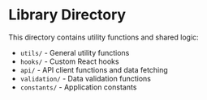 # Library Directory

This directory contains utility functions and shared logic:

- `utils/` - General utility functions
- `hooks/` - Custom React hooks
- `api/` - API client functions and data fetching
- `validation/` - Data validation functions
- `constants/` - Application constants